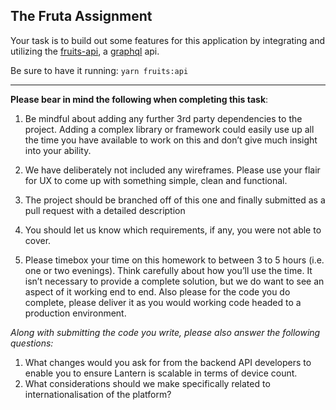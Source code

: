 ## The Fruta Assignment

Your task is to build out some features for this application by integrating and utilizing the [fruits-api](https://localhost:9000/graphql), a [graphql](https://graphql.org/learn/) api.

Be sure to have it running: `yarn fruits:api`

---

**Please bear in mind the following when completing this task**:
1. Be mindful about adding any further 3rd party dependencies to the project. Adding a
    complex library or framework could easily use up all the time you have available to
    work on this and don’t give much insight into your ability.

2. We have deliberately not included any wireframes. Please use your flair for UX to
    come up with something simple, clean and functional.

3. The project should be branched off of this one and finally submitted as a pull request with a detailed description

4. You should let us know which requirements, if any, you were not able to cover.
  
5. Please timebox your time on this homework to between 3 to 5 hours (i.e. one or two
evenings). Think carefully about how you’ll use the time. It isn’t necessary to provide a complete solution, but we do want to see an aspect of it working end to end. Also please for the code you do complete, please deliver it as you would working code headed to a production environment.

*Along with submitting the code you write, please also answer the following questions:*

1. What changes would you ask for from the backend API developers to enable you to
ensure Lantern is scalable in terms of device count.
2. What considerations should we make specifically related to internationalisation of the
platform?

